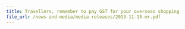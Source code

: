 ```yaml
---
title: Travellers, remember to pay GST for your overseas shopping 
file_url: /news-and-media/media-releases/2013-11-15-mr.pdf
---
```


